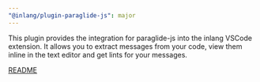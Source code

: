 ```yaml
---
"@inlang/plugin-paraglide-js": major
---
```


This plugin provides the integration for paraglide-js into the inlang VSCode extension. It allows you to extract messages from your code, view them inline in the text editor and get lints for your messages.

[README](./README.md)

